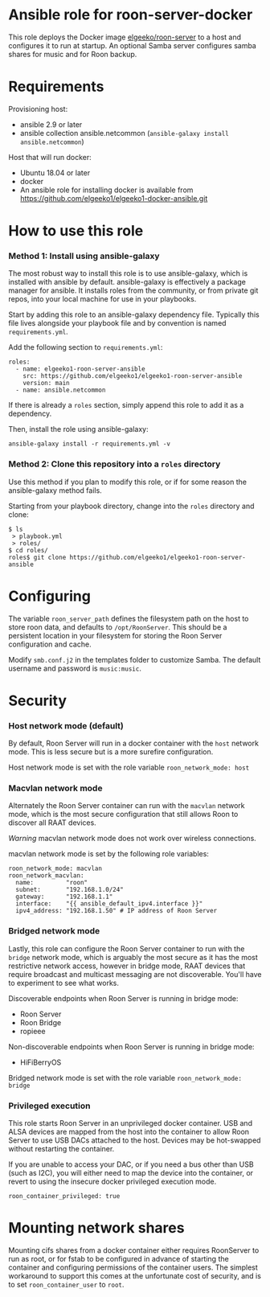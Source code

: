 # Ansible role for roon-server-docker
This role deploys the Docker image [elgeeko/roon-server](https://hub.docker.com/repository/docker/elgeeko/roon-server) to a host and configures it to run at startup. An optional Samba server configures
samba shares for music and for Roon backup.

# Requirements
Provisioning host:
- ansible 2.9 or later
- ansible collection ansible.netcommon (`ansible-galaxy install ansible.netcommon`)

Host that will run docker:
- Ubuntu 18.04 or later
- docker
 - An ansible role for installing docker is available from https://github.com/elgeeko1/elgeeko1-docker-ansible.git

# How to use this role
### Method 1: Install using ansible-galaxy

The most robust way to install this role is to use ansible-galaxy,
which is installed with ansible by default. ansible-galaxy is effectively a package manager for ansible. It installs roles
from the community, or from private git repos, into your local machine for use in your playbooks.

Start by adding this role to an ansible-galaxy dependency file. Typically this file lives alongside your playbook file and by convention is named `requirements.yml`.

Add the following section to `requirements.yml`:

```
roles:
  - name: elgeeko1-roon-server-ansible
    src: https://github.com/elgeeko1/elgeeko1-roon-server-ansible
    version: main
  - name: ansible.netcommon
```

If there is already a `roles` section, simply append this role to
add it as a dependency.

Then, install the role using ansible-galaxy:

`ansible-galaxy install -r requirements.yml -v`

### Method 2: Clone this repository into a `roles` directory

Use this method if you plan to modify this role, or if for some
reason the ansible-galaxy method fails.

Starting from your playbook directory, change into the `roles`
directory and clone:

```
$ ls
 > playbook.yml
 > roles/
$ cd roles/
roles$ git clone https://github.com/elgeeko1/elgeeko1-roon-server-ansible
```

# Configuring
The variable `roon_server_path` defines the filesystem path on the host to store
roon data, and defaults to `/opt/RoonServer`. This should be a persistent
location in your filesystem for storing the Roon Server configuration and cache.

Modify `smb.conf.j2` in the templates folder to customize Samba.
The default username and password is `music:music`.

# Security

### Host network mode (default)
By default, Roon Server will run in a docker container with the `host` network
mode. This is less secure but is a more surefire configuration.

Host network mode is set with the role variable
`roon_network_mode: host`

### Macvlan network mode
Alternately the Roon Server container can run with the `macvlan` network mode,
which is the most secure configuration that still allows Roon to discover
all RAAT devices.

*Warning* macvlan network mode does not work over wireless connections.

macvlan network mode is set by the following role variables:
```
roon_network_mode: macvlan
roon_network_macvlan:
  name:         "roon"
  subnet:       "192.168.1.0/24"
  gateway:      "192.168.1.1"
  interface:    "{{ ansible_default_ipv4.interface }}"
  ipv4_address: "192.168.1.50" # IP address of Roon Server
```

### Bridged network mode
Lastly, this role can configure the Roon Server container to run with the
`bridge` network mode, which is arguably the most secure as it has the most
restrictive network access, however in bridge mode, RAAT devices that require
broadcast and multicast messaging are not discoverable. You'll have to
experiment to see what works.

Discoverable endpoints when Roon Server is running in bridge mode:
- Roon Server
- Roon Bridge
- ropieee

Non-discoverable endpoints when Roon Server is running in bridge mode:
- HiFiBerryOS

Bridged network mode is set with the role variable
`roon_network_mode: bridge`

### Privileged execution
This role starts Roon Server in an unprivileged docker container. USB and ALSA
devices are mapped from the host into the container to allow Roon Server to use
USB DACs attached to the host. Devices may be hot-swapped without restarting the container.

If you are unable to access your DAC, or if you need a bus other than USB (such
as I2C), you will either need to map the device into the container, or revert to
using the insecure docker privileged execution mode.

`roon_container_privileged: true`

# Mounting network shares
Mounting cifs shares from a docker container either requires RoonServer
to run as root, or for fstab to be configured in advance of starting
the container and configuring permissions of the container users.
The simplest workaround to support this comes at the unfortunate cost
of security, and is to set `roon_container_user` to `root`.
